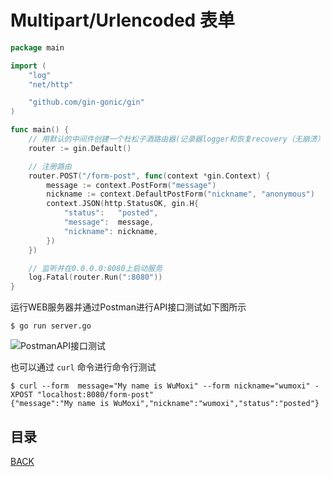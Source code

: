 # Multipart/Urlencoded 表单

```go
package main

import (
	"log"
	"net/http"

	"github.com/gin-gonic/gin"
)

func main() {
	// 用默认的中间件创建一个杜松子酒路由器(记录器logger和恢复recovery（无崩溃）中间件)
	router := gin.Default()

	// 注册路由
	router.POST("/form-post", func(context *gin.Context) {
		message := context.PostForm("message")
		nickname := context.DefaultPostForm("nickname", "anonymous")
		context.JSON(http.StatusOK, gin.H{
			"status":   "posted",
			"message":  message,
			"nickname": nickname,
		})
	})

	// 监听并在0.0.0.0:8080上启动服务
	log.Fatal(router.Run(":8080"))
}
```

运行WEB服务器并通过Postman进行API接口测试如下图所示

```shell
$ go run server.go
```

![PostmanAPI接口测试](https://lucklit.oss-cn-beijing.aliyuncs.com/written/Snip20191218_64.png)

也可以通过 `curl` 命令进行命令行测试

```shell
$ curl --form  message="My name is WuMoxi" --form nickname="wumoxi" -XPOST "localhost:8080/form-post"
{"message":"My name is WuMoxi","nickname":"wumoxi","status":"posted"}
```

## 目录

[BACK](../GinUse.md)